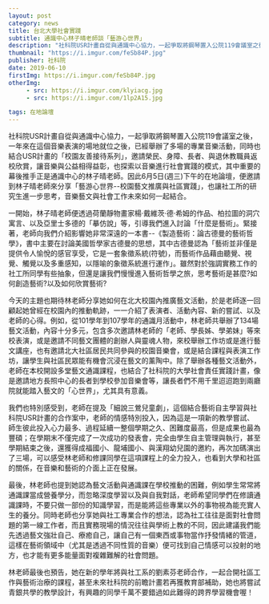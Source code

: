 ```yaml
---
layout: post
category: news
title: 台北大學社會實踐
subtitle: 通識中心林子晴老師談「藝游心世界」
description: "社科院USR計畫自從與通識中心協力，一起爭取將鋼琴置入公院119會議室之後，一年來在這個音樂表演的場地就位之後，已經舉辦了多場的專業音樂活動，同時也結合USR計畫的「校園友善接待系列」，邀請榮民、身障、長者、與退休教職員返校欣賞，讓音樂與公益相得益彰，也探索以音樂進行社會實踐的模式，其中重要的幕後推手正是通識中心的林子晴老師。因此6月5日(週三)下午的在地論壇，便邀請到林子晴老師來分享「藝游心世界--校園藝文推廣與社區實踐」，也讓社工所的研究生進一步思考，音樂藝文與社會工作未來如何一起結合。..."
thumbnail: "https://i.imgur.com/feSb84P.jpg"
publisher: 社科院
date: 2019-06-10
firstImg: https://i.imgur.com/feSb84P.jpg
otherImg:
     - src: https://i.imgur.com/klyiacg.jpg
     - src: https://i.imgur.com/1lp2A15.jpg

tags: 在地論壇
---
```


社科院USR計畫自從與通識中心協力，一起爭取將鋼琴置入公院119會議室之後，一年來在這個音樂表演的場地就位之後，已經舉辦了多場的專業音樂活動，同時也結合USR計畫的「校園友善接待系列」，邀請榮民、身障、長者、與退休教職員返校欣賞，讓音樂與公益相得益彰，也探索以音樂進行社會實踐的模式，其中重要的幕後推手正是通識中心的林子晴老師。因此6月5日(週三)下午的在地論壇，便邀請到林子晴老師來分享「藝游心世界--校園藝文推廣與社區實踐」，也讓社工所的研究生進一步思考，音樂藝文與社會工作未來如何一起結合。

一開始，林子晴老師便透過荷蘭靜物畫家楊·戴維茨·德·希姆的作品、柏拉圖的洞穴寓言、以及亞里士多德的「摹仿說」等，引導我們進入討論「什麼是藝術」。緊接著，老師向我們介紹影響她非常深遠的一本書--《製造藝術：論古德曼的藝術哲學》，書中主要在討論美國哲學家古德曼的思想，其中古德曼認為「藝術並非僅是提供令人愉悅的感官享受，它是一套象徵系統(符號)，而藝術作品藉由聽覺、視覺、觸覺以及多重感知，以隱喻的象徵系統進行運作」。雖然對於強調實務工作的社工所同學有些抽象，但還是讓我們慢慢進入藝術哲學之旅，思考藝術是甚麼?如何創造藝術?以及如何欣賞藝術?

今天的主題也期待林老師分享她如何在北大校園內推廣藝文活動，於是老師逐一回顧起她曾經在校園內的推動軌跡，一一介紹了表演者、活動內容、新的嘗試、以及老師的心得。例如，從101學年到107學年的通識月活動中，林老師共舉辦了134場藝文活動，內容十分多元，包含多次邀請林老師的「老師、學長姊、學弟妹」等來校表演，或是邀請不同藝文團體的創辦人與靈魂人物，來校舉辦工作坊或是進行藝文講座，也有邀請北大社區居民共同參與的校園音樂會，或是結合課程與表演工作坊，讓學生與社區民眾能有機會沉浸在藝文的薰陶中。除了舉辦各種藝文活動外，老師在本校開設多堂藝文通識課程，也結合了社科院的大學社會責任實踐計畫，像是邀請地方長照中心的長者到學校參加音樂會等，讓長者們不用千里迢迢跑到兩廳院就能踏入藝文的「心世界」，尤其具有意義。

我們也特別感受到，老師在提及「細說三鶯兒童劇」，這個結合藝術自主學習與社科院USR計畫的合作案中，老師的情感特別投入，因為這是一項新的教學嘗試、師生彼此投入心力最多、過程延續一整個學期之久、困難度最高，但是成果也最為豐碩；在學期末不僅完成了一次成功的發表會，完全由學生自主管理與執行，甚至學期結束之後，還獲得成福國小、龍埔國小、與漢翔幼兒園的邀約，再次加碼演出了三場，可以感受林老師和修課同學在這項課程上的全力投入，也看到大學和社區的關係，在音樂和藝術的介面上正在發展。

最後，林老師也提到她認為藝文活動與通識課在學校推動的困難，例如學生常常將通識課當成營養學分，而忽略深度學習以及與自我對話，老師希望同學們在修讀通識課時，不要只做一部份的知識學習，而是能將這些專業以外的事物視為能充實人生的養分。同時老師也分享她與社工專業合作的想法，認為社工往往是面對社會問題的第一線工作者，而且實務現場的情況往往與學術上教的不同，因此建議我們能先透過藝文強壯自己、療癒自己，讓自己有一個東西或事物當作抒發情緒的管道，這樣在藝術領域中（尤其是透過不同性質的音樂）便可找到自己情感可以投射的地方，也才能有更多能量面對複雜難解的社會問題。

林老師最後也預告，她在新的學年將與社工系的劉素芬老師合作，一起合開社區工作與藝術治療的課程，甚至未來社科院的前瞻計畫若再獲教育部補助，她也將嘗試青銀共學的教學設計，有興趣的同學千萬不要錯過如此難得的跨界學習機會喔！
